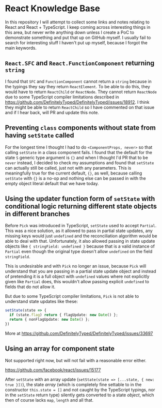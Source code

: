 # React Knowledge Base

In this repository I will attempt to collect some links and notes relating to React and React + TypeScript.
I keep coming across interesting things in this area, but never write anything down unless I create a PoC to demonstrate something and
put that up on GitHub myself. I usually fail to search for interesting stuff I haven't put up myself, because I forgot the main keywords.

## `React.SFC` and `React.FunctionComponent` returning `string`

I found that `SFC` and `FunctionComponent` cannot return a `string` because in the typings they say they return `ReactElement`.
To be able to do this, they would have to return `ReactChild` or `ReactNode`.
They cannot return `ReactNode` due to some TypeScript compiler limitations described in https://github.com/DefinitelyTyped/DefinitelyTyped/issues/18912.
I think they might be able to return `ReactChild` so I have commented on that issue and if I hear back, will PR and update this note.

## Preventing `class` components without state from having `setState` called

For the longest time I thought I had to do `<ComponentProps, never>` so that calling `setState` in a class component fails.
I found that the default for the state `S` generic type argument is `{}` and when I thought I'd PR that to be `never` instead,
I decided to check my assumptions and found that `setState` can actually still be called, just not with any parameters.
This is meaningfully true for the current default, `{}`, as well, because calling `setState` with `{}` is a no-op and nothing else
can be passed in with the empty object literal default that we have today.

## Using the updater function form of `setState` with conditional logic returning different state objects in different branches

Before `Pick` was introduced in TypeScript, `setState` used to accept `Partial`. This was a nice solution, as it allowed to pass in
partial state updates, any missing keys would just `undefined` and the reconciliation algorithm would be able to deal with that.
Unfortunately, it also allowed passing in state update objects like `{ stringField: undefined }` because that is a valid instance of
`Partial` even though the original type doesn't allow `undefined` on the field `stringField`.

This is undesirable and with `Pick` no longer an issue, because `Pick` will understand that you are passing in a partial state update
object and instead of pretending it is a full object with `undefined` values where not explicitly given like `Partial` does, this
wouldn't allow passing explicit `undefined` to fields that do not allow it.

But due to some TypeScript compiler limitations, `Pick` is not able to understand state updates like these:

```typescript
setState(state => {
  if (state.flag) return { flagUpdate: new Date() };
  return { nonFlagUpdate: new Date() };
})
```

More at https://github.com/DefinitelyTyped/DefinitelyTyped/issues/33697

## Using an array for component state

Not supported right now, but will not fail with a reasonable error either.

https://github.com/facebook/react/issues/15177

After `setState` with an array update (`setState(state => [...state, { new: true }])`), the state _array_ (which is completely fine settable to in the constructor `this.state = []` and not caught by the TypeScript typings, nor in the `setState` return type) silently gets converted to a state _object_, which then of course lacks `map`, `length` and all that.
